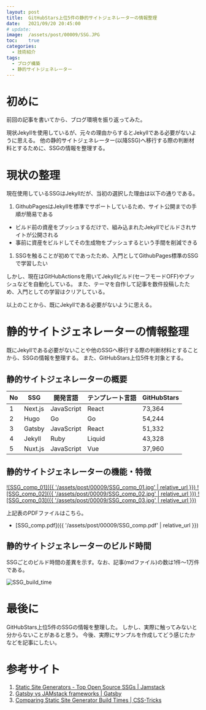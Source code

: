 ```yaml
---
layout: post
title:  GitHubStars上位5件の静的サイトジェネレーターの情報整理
date:   2021/09/20 20:45:00
# update: 
image:  /assets/post/00009/SSG.JPG
toc:    true
categories:
  - 技術紹介
tags:
  - ブログ構築
  - 静的サイトジェネレーター
---
```


# 初めに

前回の記事を書いてから、ブログ環境を振り返ってみた。

現状Jekyllを使用しているが、元々の理由からするとJekyllである必要がないように思える。
他の静的サイトジェネレーター(以降SSG)へ移行する際の判断材料とするために、SSGの情報を整理する。


# 現状の整理

現在使用しているSSGはJekyllだが、当初の選択した理由は以下の通りである。

  1. GithubPagesはJekyllを標準でサポートしているため、サイト公開までの手順が簡易である
  - ビルド前の資産をプッシュするだけで、組み込まれたJekyllでビルドされサイトが公開される
  - 事前に資産をビルドしてその生成物をプッシュするという手間を削減できる
  1. SSGを触ることが初めてであったため、入門としてGithubPages標準のSSGで学習したい

しかし、現在はGitHubActionsを用いてJekyllビルド(セーフモードOFF)やプッシュなどを自動化している。
また、テーマを自作して記事を数件投稿したため、入門としての学習はクリアしている。

以上のことから、既にJekyllである必要がないように思える。


# 静的サイトジェネレーターの情報整理

既にJekyllである必要がないことや他のSSGへ移行する際の判断材料とすることから、SSGの情報を整理する。
また、GitHubStars上位5件を対象とする。


## 静的サイトジェネレーターの概要

<div class="scroll-table">

| No  | SSG     | 開発言語   | テンプレート言語 | GitHubStars | 
| --- | ------- | ---------- | ---------------- | ----------- | 
| 1   | Next.js | JavaScript | React            | 73,364      | 
| 2   | Hugo    | Go         | Go               | 54,244      | 
| 3   | Gatsby  | JavaScript | React            | 51,332      | 
| 4   | Jekyll  | Ruby       | Liquid           | 43,328      | 
| 5   | Nuxt.js | JavaScript | Vue              | 37,960      | 

</div>


## 静的サイトジェネレーターの機能・特徴

<a href="{{ '/assets/post/00009/SSG_comp_01.jpg' | relative_url }}" data-lightbox="group">
  ![SSG_comp_01]({{ '/assets/post/00009/SSG_comp_01.jpg' | relative_url }})
</a>

<a href="{{ '/assets/post/00009/SSG_comp_02.jpg' | relative_url }}" data-lightbox="group">
  ![SSG_comp_02]({{ '/assets/post/00009/SSG_comp_02.jpg' | relative_url }})
</a>

<a href="{{ '/assets/post/00009/SSG_comp_03.jpg' | relative_url }}" data-lightbox="group">
  ![SSG_comp_03]({{ '/assets/post/00009/SSG_comp_03.jpg' | relative_url }})
</a>

上記表のPDFファイルはこちら。
  - [SSG_comp.pdf]({{ '/assets/post/00009/SSG_comp.pdf' | relative_url }})


## 静的サイトジェネレーターのビルド時間

SSGごとのビルド時間の差異を示す。なお、記事(mdファイル)の数は1件～1万件である。

![SSG_build_time](https://i2.wp.com/css-tricks.com/wp-content/uploads/2020/10/jekyll-hand-chart.jpg)


# 最後に

GitHubStars上位5件のSSGの情報を整理した。
しかし、実際に触ってみないと分からないことがあると思う。
今後、実際にサンプルを作成してどう感じたかなどを記事にしたい。


# 参考サイト

  1. [Static Site Generators - Top Open Source SSGs | Jamstack
     ](https://jamstack.org/generators/)
  1. [Gatsby vs JAMstack frameworks | Gatsby
     ](https://www.gatsbyjs.com/features/jamstack)
  1. [Comparing Static Site Generator Build Times | CSS-Tricks
     ](https://css-tricks.com/comparing-static-site-generator-build-times/)

